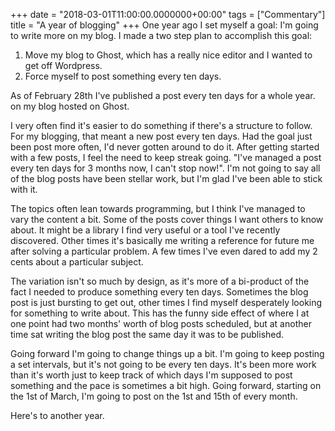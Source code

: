 +++
date = "2018-03-01T11:00:00.0000000+00:00"
tags = ["Commentary"]
title = "A year of blogging"
+++
One year ago I set myself a goal: I'm going to write more on my blog. I made a two step plan to accomplish this goal:

1. Move my blog to Ghost, which has a really nice editor and I wanted to get off Wordpress.
2. Force myself to post something every ten days.

As of February 28th I've published a post every ten days for a whole year. on my blog hosted on Ghost.

I very often find it's easier to do something if there's a structure to follow. For my blogging, that meant a new post every ten days. Had the goal just been post more often, I'd never gotten around to do it. After getting started with a few posts, I feel the need to keep streak going. "I've managed a post every ten days for 3 months now, I can't stop now!". I'm not going to say all of the blog posts have been stellar work, but I'm glad I've been able to stick with it.

The topics often lean towards programming, but I think I've managed to vary the content a bit. Some of the posts cover things I want others to know about. It might be a library I find very useful or a tool I've recently discovered. Other times it's basically me writing a reference for future me after solving a particular problem. A few times I've even dared to add my 2 cents about a particular subject.

The variation isn't so much by design, as it's more of a bi-product of the fact I needed to produce something every ten days. Sometimes the blog post is just bursting to get out, other times I find myself desperately looking for something to write about. This has the funny side effect of where I at one point had two months' worth of blog posts scheduled, but at another time sat writing the blog post the same day it was to be published.

Going forward I'm going to change things up a bit. I'm going to keep posting a set intervals, but it's not going to be every ten days. It's been more work than it's worth just to keep track of which days I'm supposed to post something and the pace is sometimes a bit high. Going forward, starting on the 1st of March, I'm going to post on the 1st and 15th of every month.

Here's to another year.